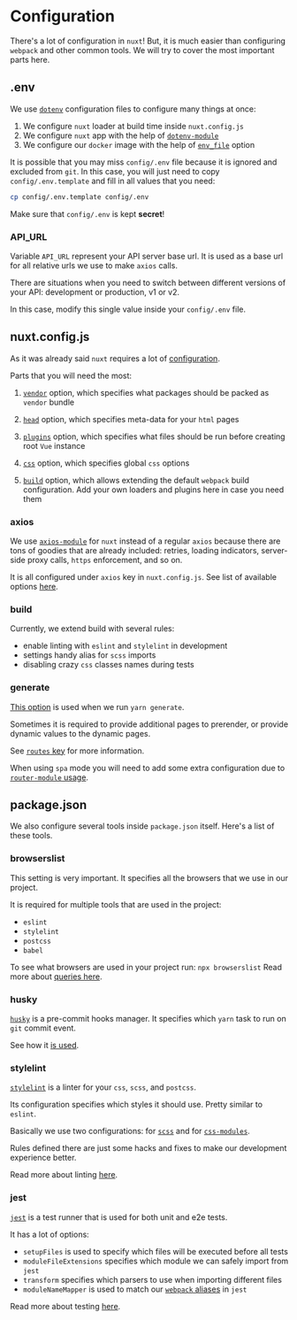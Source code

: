 # Configuration

There's a lot of configuration in `nuxt`!
But, it is much easier than configuring `webpack` and other common tools.
We will try to cover the most important parts here.

## .env

We use [`dotenv`](https://www.npmjs.com/package/dotenv) 
configuration files to configure many things at once:

1. We configure `nuxt` loader at build time inside `nuxt.config.js`
2. We configure `nuxt` app with the help of [`dotenv-module`](https://github.com/nuxt-community/dotenv-module)
3. We configure our `docker` image with the help of [`env_file`][env] option

It is possible that you may miss `config/.env` file because it is ignored
and excluded from `git`. 
In this case, you will just need to copy `config/.env.template` 
and fill in all values that you need:

```bash
cp config/.env.template config/.env
```

Make sure that `config/.env` is kept **secret**!

### API_URL

Variable `API_URL` represent your API server base url.
It is used as a base url for all relative urls we use to make `axios` calls.

There are situations when you need to switch between different versions of
your API: development or production, v1 or v2.

In this case, modify this single value inside your `config/.env` file.

## nuxt.config.js

As it was already said `nuxt` requires a lot of [configuration](https://nuxtjs.org/guide/configuration).

Parts that you will need the most:

1. [`vendor`](https://nuxtjs.org/api/configuration-build#vendor) option, 
   which specifies what packages should be packed as `vendor` bundle

2. [`head`](https://nuxtjs.org/api/configuration-head) option, 
   which specifies meta-data for your `html` pages

3. [`plugins`](https://nuxtjs.org/api/configuration-plugins) option, 
   which specifies what files should be run before creating root `Vue` instance

4. [`css`](https://nuxtjs.org/api/configuration-css/) option, 
   which specifies global `css` options

5. [`build`](https://nuxtjs.org/api/configuration-build) option, 
   which allows extending the default `webpack` build configuration. 
   Add your own loaders and plugins here in case you need them

### axios

We use [`axios-module`](https://github.com/nuxt-community/axios-module) 
for `nuxt` instead of a regular `axios` because
there are tons of goodies that are already included: 
retries, loading indicators, server-side proxy calls, 
`https` enforcement, and so on.

It is all configured under `axios` key in `nuxt.config.js`.
See list of available options [here](https://axios.nuxtjs.org/options.html).

### build

Currently, we extend build with several rules:

- enable linting with `eslint` and `stylelint` in development
- settings handy alias for `scss` imports
- disabling crazy `css` classes names during tests

### generate

[This option](https://nuxtjs.org/api/configuration-generate) is used 
when we run `yarn generate`.

Sometimes it is required to provide additional pages to prerender,
or provide dynamic values to the dynamic pages.

See [`routes` key](https://nuxtjs.org/api/configuration-generate#routes) 
for more information.

When using `spa` mode you will need to add some 
extra configuration due to [`router-module` usage](https://github.com/nuxt-community/router-module#setup).

## package.json

We also configure several tools inside `package.json` itself.
Here's a list of these tools.

### browserslist

This setting is very important.
It specifies all the browsers that we use in our project.

It is required for multiple tools that are used in the project:

- `eslint`
- `stylelint`
- `postcss`
- `babel`

To see what browsers are used in your project run: `npx browserslist`
Read more about [queries here](https://github.com/browserslist/browserslist).

### husky

[`husky`](https://github.com/typicode/husky) is a pre-commit hooks manager.
It specifies which `yarn` task to run on `git` commit event.

See how it [is used](development.md#making-commit).

### stylelint

[`stylelint`](https://github.com/stylelint/stylelint) is a linter 
for your `css`, `scss`, and `postcss`.

Its configuration specifies which styles it should use.
Pretty similar to `eslint`.

Basically we use two configurations: for [`scss`][scss] 
and for [`css-modules`][css-modules].

Rules defined there are just some hacks and 
fixes to make our development experience better.

Read more about linting [here](linting.md#stylelint).

### jest

[`jest`](https://facebook.github.io/jest/) is a test runner that 
is used for both unit and e2e tests.

It has a lot of options:

- `setupFiles` is used to specify which files will be executed before all tests
- `moduleFileExtensions` specifies which module we can safely import from `jest`
- `transform` specifies which parsers to use when importing different files
- `moduleNameMapper` is used to match our [`webpack` aliases](https://webpack.js.org/configuration/resolve/#resolve-alias) in `jest`

Read more about testing [here](testing.md).

[env]: https://docs.docker.com/compose/environment-variables/#the-env_file-configuration-option
[scss]: https://github.com/wemake-services/stylelint-config-strict-scss
[css-modules]: https://github.com/pascalduez/stylelint-config-css-modules
